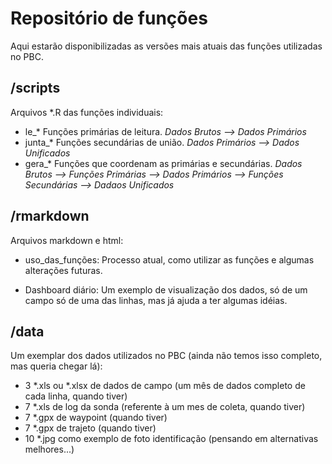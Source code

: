 # Repositório de funções

Aqui estarão disponibilizadas as versões mais atuais das funções utilizadas no PBC.

## /scripts

Arquivos \*.R das funções individuais:

- le_* Funções primárias de leitura. *Dados Brutos --> Dados Primários*
- junta_* Funções secundárias de união. *Dados Primários --> Dados Unificados*
- gera_* Funções que coordenam as primárias e secundárias. *Dados Brutos --> Funções Primárias --> Dados Primários --> Funções Secundárias --> Dadaos Unificados*

## /rmarkdown

Arquivos markdown e html:

- uso_das_funções: Processo atual, como utilizar as funções e algumas alterações futuras.

- Dashboard diário: Um exemplo de visualização dos dados, só de um campo só de uma das linhas, mas já ajuda a ter algumas idéias.


## /data

Um exemplar dos dados utilizados no PBC (ainda não temos isso completo, mas queria chegar lá):

- 3 \*.xls ou \*.xlsx de dados de campo (um mês de dados completo de cada linha, quando tiver)
- 7 \*.xls de log da sonda (referente à um mes de coleta, quando tiver)
- 7 \*.gpx de waypoint (quando tiver)
- 7 \*.gpx de trajeto (quando tiver)
- 10 \*.jpg como exemplo de foto identificação (pensando em alternativas melhores...)
